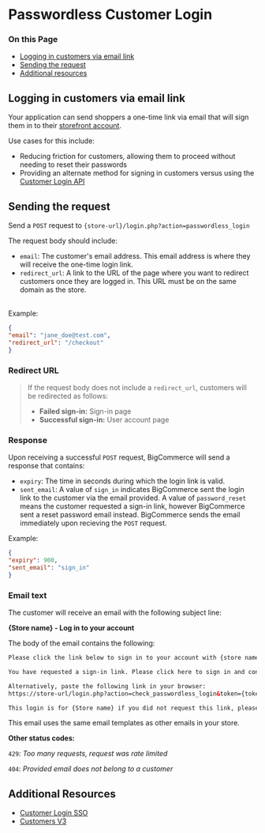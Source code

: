 # Passwordless Customer Login

<div class="otp" id="no-index">

### On this Page
- [Logging in customers via email link](#logging-in-customers-via-email-link)
- [Sending the request](#sending-the-request)
- [Additional resources](#additional-resources)
</div>

## Logging in customers via email link
Your application can send shoppers a one-time link via email that will sign them in to their [storefront account](https://support.bigcommerce.com/s/article/Customer-Account-Creation).

Use cases for this include:
* Reducing friction for customers, allowing them to proceed without needing to reset their passwords
* Providing an alternate method for signing in customers versus using the [Customer Login API](https://developer.bigcommerce.com/api-docs/customers/customer-login-api)

## Sending the request

Send a `POST` request to 
`{store-url}/login.php?action=passwordless_login`

The request body should include:
* `email`: The customer's email address. This email address is where they will receive the one-time login link.
* `redirect_url`: A link to the URL of the page where you want to redirect customers once they are logged in. This URL must be on the same domain as the store.
<br>
Example: 
<br>

```json
{
"email": "jane_doe@test.com",
"redirect_url": "/checkout"
}
```
<div class="HubBlock--callout">
<div class="CalloutBlock--">
<div class="HubBlock-content">
    
<!-- theme:  -->
### Redirect URL
> If the request body does not include a `redirect_url`, customers will be redirected as follows:
> <br>
> - **Failed sign-in:** Sign-in page
> - **Successful sign-in:** User account page

</div>
</div>
</div>

### Response
Upon receiving a successful `POST` request, BigCommerce will send a response that contains:

* `expiry`: The time in seconds during which the login link is valid.
* `sent_email`: A value of `sign_in` indicates BigCommerce sent the login link to the customer via the email provided. A value of `password_reset` means the customer requested a sign-in link, however BigCommerce sent a reset password email instead. BigCommerce sends the email immediately upon recieving the `POST` request.

Example:

```json
{
"expiry": 900,
"sent_email": "sign_in"
}
```

### Email text

The customer will receive an email with the following subject line:

**{Store name} - Log in to your account**

The body of the email contains the following:

```html
Please click the link below to sign in to your account with {store name}.

You have requested a sign-in link. Please click here to sign in and continue.

Alternatively, paste the following link in your browser:
https://store-url/login.php?action=check_passwordless_login&token={token}&redirectUrl={redirect_URL}

This login is for {Store name} if you did not request this link, please ignore this email. Your account is still secure.
```
This email uses the same email templates as other emails in your store.

**Other status codes:**

`429`: *Too many requests, request was rate limited*

`404`: *Provided email does not belong to a customer*

## Additional Resources 
* [Customer Login SSO](https://developer.bigcommerce.com/api-reference/storefront/customer-login-sso)
* [Customers V3](https://developer.bigcommerce.com/api-reference/store-management/customers-v3)
